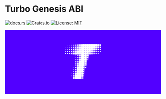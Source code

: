 # Turbo Genesis ABI

[![docs.rs](https://docs.rs/turbo-genesis-abi/badge.svg)](https://docs.rs/turbo-genesis-abi)
[![Crates.io](https://img.shields.io/crates/v/turbo-genesis-abi.svg)](https://crates.io/crates/turbo-genesis-abi)
[![License: MIT](https://img.shields.io/badge/license-MIT-blue.svg)](LICENSE)

![Turbo logo banner](./banner.png)